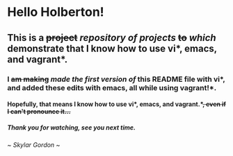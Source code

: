 # Hello Holberton!

## This is a ~~project~~ *repository of projects* ~~to~~ *which* demonstrate that I know how to use vi*, emacs, and vagrant*.

### I ~~am making~~ *made the first version of* this README file with vi*, and added these edits with emacs, all while using vagrant!*.

#### Hopefully, that means I know how to use vi*, emacs, and vagrant.*~~, even if I can't pronounce it...~~ ####

##### Thank you for watching, see you next time. ######

###### ~ Skylar Gordon ~ ######

